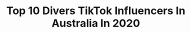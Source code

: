 ---
title: Top 10 Divers TikTok Influencers In Australia In 2020
description: >-
  Find top divers TikTok influencers in Australia in 2020. Most popular hashtags: #duet #diversity #2020 #girls.
platform: TikTok
profiles:
  - username: "thexhan"
    fullname: >-
      hannah
    location: "Australia"
    followers: 6310608
    engagement: 1998
    commentsToLikes: 0.008704
    id: ck8aebbanbiqj0j78vtkv4bur
    verified: true
    hashtags: "#ad, #mulachallenge, #duet"
  - username: "aquariustraveller"
    fullname: >-
      Chris Fry
    location: "Australia"
    followers: 29449
    engagement: 836
    commentsToLikes: 0.062871
    id: ck977bnu23lx30j7889za75v1
    verified: false
    hashtags: "#nightdiving, #rockpools, #unitedstates, #mantarays"
  - username: "samfrickerr"
    fullname: >-
      Sam Fricker 
    location: "Australia"
    followers: 247104
    engagement: 1225
    commentsToLikes: 0.018574
    id: ck8f711ci2u5h0j78zgsuu7x0
    verified: false
    hashtags: "#explore, #true, #single, #vibing"
  - username: "scott.creates"
    fullname: >-
      Scott Stuart
    location: "Australia"
    followers: 155770
    engagement: 1561
    commentsToLikes: 0.021569
    id: ck977vvtk5plk0j78clftsuxd
    verified: false
    hashtags: "#movie, #boys, #bully, #acceptance"
  - username: "shadezahrai"
    fullname: >-
      Shade Zahrai
    location: "Australia"
    followers: 77298
    engagement: 847
    commentsToLikes: 0.080061
    id: cka0jyw6kk7qj0i78bikrbz17
    verified: true
    hashtags: "#dance, #professional, #tedtalk, #over30"
  - username: "monalisatakwada"
    fullname: >-
      Mona
    location: "Australia"
    followers: 8473
    engagement: 1854
    commentsToLikes: 0.025648
    id: ck9dr1xdo29jt0j78ino3s0vq
    verified: false
    hashtags: "#foreigncheck, #savage, #diyvalentine, #valentines"
  - username: "cryymiariver"
    fullname: >-
      miaaora weed o
    location: "Australia"
    followers: 4026
    engagement: 1677
    commentsToLikes: 0.023796
    id: ck9dr1wrd29bb0j78b0nzeini
    verified: false
    hashtags: "#mirror, #hungergames, #builder, #fixit"
  - username: "madelinestuartmodel"
    fullname: >-
      Madeline Stuart
    location: "Australia"
    followers: 46458
    engagement: 943
    commentsToLikes: 0.005233
    id: ck8jaldkmsyco0j78ly0yeas7
    verified: false
    hashtags: "#wearredday, #hairchallenge, #christmas, #coronavirus"
  - username: "pamm.j"
    fullname: >-
      pam
    location: "Australia"
    followers: 4015
    engagement: 829
    commentsToLikes: 0.027937
    id: ck9dr1xqk29m20j78f5onnmsg
    verified: false
    hashtags: "#7rings, #clueless, #girls, #ifiwasaworm"
  - username: "samicomparte"
    fullname: >-
      Sami 
    location: "Australia"
    followers: 651787
    engagement: 1368
    commentsToLikes: 0.011691
    id: ck83zvr9z3j6h0j787erwhby9
    verified: true
    hashtags: "#effect, #newtrend, #beautiful, #boys"
---